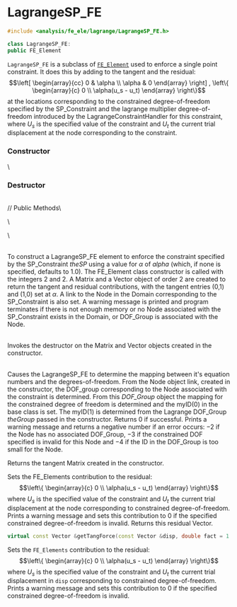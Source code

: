 # LagrangeSP_FE 

```cpp
#include <analysis/fe_ele/lagrange/LagrangeSP_FE.h>

class LagrangeSP_FE:
public FE_Element
```


`LagrangeSP_FE` is a subclass of [`FE_Element`](../FE_Element) used to enforce a single point
constraint. It does this by adding to the tangent and the residual:
$$\left[ \begin{array}{cc} 0 & \alpha \\ \alpha & 0 \end{array}
\right] ,
\left\{ \begin{array}{c} 0 \\ \alpha(u_s - u_t) \end{array} \right\}$$
at the locations corresponding to the constrained degree-of-freedom
specified by the SP_Constraint and the lagrange multiplier
degree-of-freedom introduced by the LagrangeConstraintHandler for this
constraint, where $U_s$ is the specified value of the constraint and
$U_t$ the current trial displacement at the node corresponding to the
constraint.

### Constructor

\
### Destructor

\
// Public Methods\

\

\

\
To construct a LagrangeSP_FE element to enforce the constraint specified
by the SP_Constraint *theSP* using a value for $\alpha$ of *alpha*
(which, if none is specified, defaults to $1.0$). The FE_Element class
constructor is called with the integers $2$ and $2$. A Matrix and a
Vector object of order $2$ are created to return the tangent and
residual contributions, with the tangent entries (0,1) and (1,0) set at
$\alpha$. A link to the Node in the Domain corresponding to the
SP_Constraint is also set. A warning message is printed and program
terminates if there is not enough memory or no Node associated with the
SP_Constraint exists in the Domain, or DOF_Group is associated with the
Node.

\
Invokes the destructor on the Matrix and Vector objects created in the
constructor.

\
Causes the LagrangeSP_FE to determine the mapping between it's equation
numbers and the degrees-of-freedom. From the Node object link, created
in the constructor, the DOF_group corresponding to the Node associated
with the constraint is determined. From this *DOF_Group* object the
mapping for the constrained degree of freedom is determined and the
myID(0) in the base class is set. The myID(1) is determined from the
Lagrange DOF_Group *theGroup* passed in the constructor. Returns $0$ if
successful. Prints a warning message and returns a negative number if an
error occurs: $-2$ if the Node has no associated DOF_Group, $-3$ if the
constrained DOF specified is invalid for this Node and $-4$ if the ID in
the DOF_Group is too small for the Node.

Returns the tangent Matrix created in the constructor.

Sets the FE_Elements contribution to the residual:
$$\left\{ \begin{array}{c} 0 \\ \alpha(u_s - u_t) \end{array} \right\}$$
where $U_s$ is the specified value of the constraint and $U_t$ the
current trial displacement at the node corresponding to constrained
degree-of-freedom. Prints a warning message and sets this contribution
to $0$ if the specified constrained degree-of-freedom is invalid.
Returns this residual Vector.

```cpp
virtual const Vector &getTangForce(const Vector &disp, double fact = 1.0);
```
Sets the `FE_Elements` contribution to the residual:
$$\left\{ \begin{array}{c} 0 \\ \alpha(u_s - u_t) \end{array} \right\}$$
where $U_s$ is the specified value of the constraint and $U_t$ the
current trial displacement in `disp` corresponding to constrained
degree-of-freedom. Prints a warning message and sets this contribution
to $0$ if the specified constrained degree-of-freedom is invalid.
